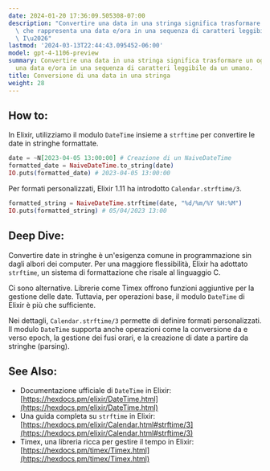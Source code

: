 ```yaml
---
date: 2024-01-20 17:36:09.505308-07:00
description: "Convertire una data in una stringa significa trasformare un oggetto\
  \ che rappresenta una data e/ora in una sequenza di caratteri leggibile da un umano.\
  \ I\u2026"
lastmod: '2024-03-13T22:44:43.095452-06:00'
model: gpt-4-1106-preview
summary: Convertire una data in una stringa significa trasformare un oggetto che rappresenta
  una data e/ora in una sequenza di caratteri leggibile da un umano.
title: Conversione di una data in una stringa
weight: 28
---
```


## How to:
In Elixir, utilizziamo il modulo `DateTime` insieme a `strftime` per convertire le date in stringhe formattate.

```elixir
date = ~N[2023-04-05 13:00:00] # Creazione di un NaiveDateTime
formatted_date = NaiveDateTime.to_string(date)
IO.puts(formatted_date) # 2023-04-05 13:00:00
```

Per formati personalizzati, Elixir 1.11 ha introdotto `Calendar.strftime/3`.

```elixir
formatted_string = NaiveDateTime.strftime(date, "%d/%m/%Y %H:%M")
IO.puts(formatted_string) # 05/04/2023 13:00
```

## Deep Dive:
Convertire date in stringhe è un'esigenza comune in programmazione sin dagli albori dei computer. Per una maggiore flessibilità, Elixir ha adottato `strftime`, un sistema di formattazione che risale al linguaggio C.

Ci sono alternative. Librerie come Timex offrono funzioni aggiuntive per la gestione delle date. Tuttavia, per operazioni base, il modulo `DateTime` di Elixir è più che sufficiente.

Nei dettagli, `Calendar.strftime/3` permette di definire formati personalizzati. Il modulo `DateTime` supporta anche operazioni come la conversione da e verso epoch, la gestione dei fusi orari, e la creazione di date a partire da stringhe (parsing).

## See Also:
- Documentazione ufficiale di `DateTime` in Elixir: [https://hexdocs.pm/elixir/DateTime.html](https://hexdocs.pm/elixir/DateTime.html)
- Una guida completa su `strftime` in Elixir: [https://hexdocs.pm/elixir/Calendar.html#strftime/3](https://hexdocs.pm/elixir/Calendar.html#strftime/3)
- Timex, una libreria ricca per gestire il tempo in Elixir: [https://hexdocs.pm/timex/Timex.html](https://hexdocs.pm/timex/Timex.html)
